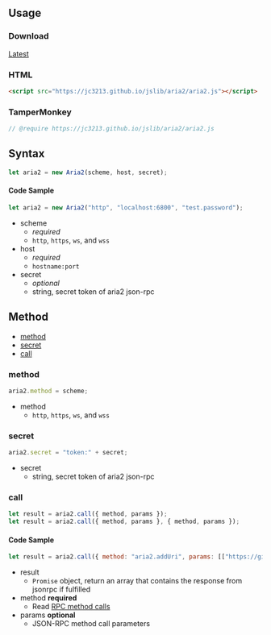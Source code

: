 ## Usage

### Download
[Latest](https://jc3213.github.io/jslib/aria2/aria2.js)

### HTML
```HTML
<script src="https://jc3213.github.io/jslib/aria2/aria2.js"></script>
```

### TamperMonkey
```javascript
// @require https://jc3213.github.io/jslib/aria2/aria2.js
```

## Syntax
```javascript
let aria2 = new Aria2(scheme, host, secret);
```
#### Code Sample
```javascript
let aria2 = new Aria2("http", "localhost:6800", "test.password");
```
- scheme
    - *required*
    - `http`, `https`, `ws`, and `wss` 
- host
    - *required*
    - `hostname:port`
- secret
    - *optional*
    - string, secret token of aria2 json-rpc

## Method
- [method](#method)
- [secret](#secret)
- [call](#call)

### method
```javascript
aria2.method = scheme;
```
- method
    - `http`, `https`, `ws`, and `wss`
### secret
```javascript
aria2.secret = "token:" + secret;
```
- secret
    - string, secret token of aria2 json-rpc
### call
```javascript
let result = aria2.call({ method, params });
let result = aria2.call({ method, params }, { method, params });
```
#### Code Sample
```javascript
let result = aria2.call({ method: "aria2.addUri", params: [["https://github.com/jc3213/jslib/archive/refs/heads/main.zip"], {out: "jslib.main.zip"}] });
```
- result
    - `Promise` object, return an array that contains the response from jsonrpc if fulfilled
- method **required**
    - Read [RPC method calls](https://aria2.github.io/manual/en/html/aria2c.html#methods)
- params **optional**
    - JSON-RPC method call parameters
